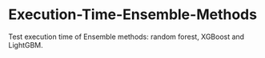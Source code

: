 # Execution-Time-Ensemble-Methods
Test execution time of Ensemble methods: random forest, XGBoost and LightGBM.  
